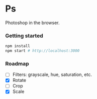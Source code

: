 # Ps

Photoshop in the browser.

### Getting started

```bash
npm install
npm start # http://localhost:3000
```

### Roadmap

- [ ] Filters: grayscale, hue, saturation, etc.
- [x] Rotate
- [ ] Crop
- [x] Scale
